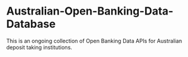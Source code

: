 # Australian-Open-Banking-Data-Database
This is an ongoing collection of Open Banking Data APIs for Australian deposit taking institutions.
